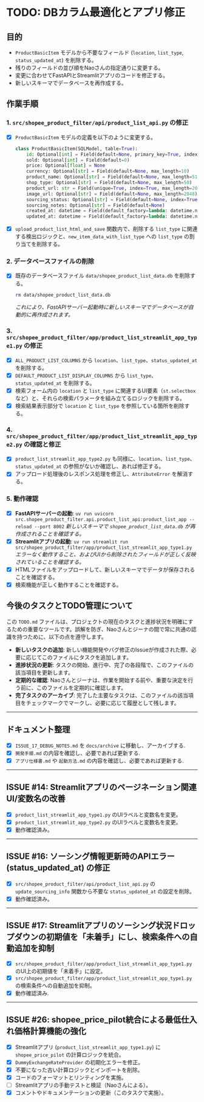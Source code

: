 # TODO: DBカラム最適化とアプリ修正

## 目的

*   `ProductBasicItem` モデルから不要なフィールド (`location`, `list_type`, `status_updated_at`) を削除する。
*   残りのフィールドの並び順をNaoさんの指定通りに変更する。
*   変更に合わせてFastAPIとStreamlitアプリのコードを修正する。
*   新しいスキーマでデータベースを再作成する。

## 作業手順

### 1. `src/shopee_product_filter/api/product_list_api.py` の修正

-   [x] `ProductBasicItem` モデルの定義を以下のように変更する。
    ```python
    class ProductBasicItem(SQLModel, table=True):
        id: Optional[int] = Field(default=None, primary_key=True, index=True)
        sold: Optional[int] = Field(default=0)
        price: Optional[float] = None
        currency: Optional[str] = Field(default=None, max_length=10)
        product_name: Optional[str] = Field(default=None, max_length=512)
        shop_type: Optional[str] = Field(default=None, max_length=50)
        product_url: str = Field(unique=True, index=True, max_length=2048)
        image_url: Optional[str] = Field(default=None, max_length=2048)
        sourcing_status: Optional[str] = Field(default=None, index=True, max_length=50)
        sourcing_notes: Optional[str] = Field(default=None)
        created_at: datetime = Field(default_factory=lambda: datetime.now(timezone.utc), nullable=False)
        updated_at: datetime = Field(default_factory=lambda: datetime.now(timezone.utc), nullable=False)
    ```
-   [x] `upload_product_list_html_and_save` 関数内で、削除する `list_type` に関連する検出ロジックと、`new_item_data_with_list_type` への `list_type` の割り当てを削除する。

### 2. データベースファイルの削除

-   [x] 既存のデータベースファイル `data/shopee_product_list_data.db` を削除する。
    ```bash
    rm data/shopee_product_list_data.db
    ```
    *これにより、FastAPIサーバー起動時に新しいスキーマでデータベースが自動的に再作成されます。*

### 3. `src/shopee_product_filter/app/product_list_streamlit_app_type1.py` の修正

-   [x] `ALL_PRODUCT_LIST_COLUMNS` から `location`、`list_type`、`status_updated_at` を削除する。
-   [x] `DEFAULT_PRODUCT_LIST_DISPLAY_COLUMNS` から `list_type`、`status_updated_at` を削除する。
-   [x] 検索フォーム内の `location` と `list_type` に関連するUI要素（`st.selectbox` など）と、それらの検索パラメータを組み立てるロジックを削除する。
-   [x] 検索結果表示部分で `location` と `list_type` を参照している箇所を削除する。

### 4. `src/shopee_product_filter/app/product_list_streamlit_app_type2.py` の確認と修正

-   [x] `product_list_streamlit_app_type2.py` も同様に、`location`、`list_type`、`status_updated_at` の参照がないか確認し、あれば修正する。
-   [x] アップロード処理後のレスポンス処理を修正し、`AttributeError` を解消する。

### 5. 動作確認

-   [x] **FastAPIサーバーの起動**:
    `uv run uvicorn src.shopee_product_filter.api.product_list_api:product_list_app --reload --port 8002`
    *新しいスキーマで `shopee_product_list_data.db` が再作成されることを確認する。*
-   [x] **Streamlitアプリの起動**:
    `uv run streamlit run src/shopee_product_filter/app/product_list_streamlit_app_type1.py`
    *エラーなく動作すること、およびUIから削除されたフィールドが正しく反映されていることを確認する。*
-   [x] HTMLファイルをアップロードして、新しいスキーマでデータが保存されることを確認する。
-   [x] 検索機能が正しく動作することを確認する。

## 今後のタスクとTODO管理について

この `TODO.md` ファイルは、プロジェクトの現在のタスクと進捗状況を明確にするための重要なツールです。誤解を防ぎ、Naoさんとジーナの間で常に共通の認識を持つために、以下の点を遵守します。

-   **新しいタスクの追加**: 新しい機能開発やバグ修正のIssueが作成された際、必要に応じてこのファイルにタスクを追加します。
-   **進捗状況の更新**: タスクの開始、進行中、完了の各段階で、このファイルの該当項目を更新します。
-   **定期的な確認**: Naoさんとジーナは、作業を開始する前や、重要な決定を行う前に、このファイルを定期的に確認します。
-   **完了タスクのアーカイブ**: 完了した主要なタスクは、このファイルの該当項目をチェックマークでマークし、必要に応じて履歴として残します。

---

## ドキュメント整理

-   [x] `ISSUE_17_DEBUG_NOTES.md` を `docs/archive` に移動し、アーカイブする.
-   [x] `開発手順.md` の内容を確認し、必要であれば更新する.
-   [x] `アプリ仕様書.md` や `起動方法.md` の内容を確認し、必要であれば更新する.

---

## ISSUE #14: Streamlitアプリのページネーション関連UI/変数名の改善

-   [x] `product_list_streamlit_app_type1.py` のUIラベルと変数名を変更。
-   [x] `product_list_streamlit_app_type2.py` のUIラベルと変数名を変更。
-   [x] 動作確認済み。

---

## ISSUE #16: ソーシング情報更新時のAPIエラー (status_updated_at) の修正

-   [x] `src/shopee_product_filter/api/product_list_api.py` の `update_sourcing_info` 関数から不要な `status_updated_at` の設定を削除。
-   [x] 動作確認済み。

---

## ISSUE #17: Streamlitアプリのソーシング状況ドロップダウンの初期値を「未着手」にし、検索条件への自動追加を抑制

-   [x] `src/shopee_product_filter/app/product_list_streamlit_app_type1.py` のUI上の初期値を「未着手」に設定。
-   [x] `src/shopee_product_filter/app/product_list_streamlit_app_type1.py` の検索条件への自動追加を抑制。
-   [x] 動作確認済み.

---

## ISSUE #26: shopee_price_pilot統合による最低仕入れ価格計算機能の強化

- [x] Streamlitアプリ (`product_list_streamlit_app_type1.py`) に `shopee_price_pilot` の計算ロジックを統合。
- [x] `DummyExchangeRateProvider` の初期化エラーを修正。
- [x] 不要になった古い計算ロジックとインポートを削除。
- [x] コードのフォーマットとリンティングを実施。
- [ ] Streamlitアプリの手動テストと検証（Naoさんによる）。
- [x] コメントやドキュメンテーションの更新（このタスクで実施）。